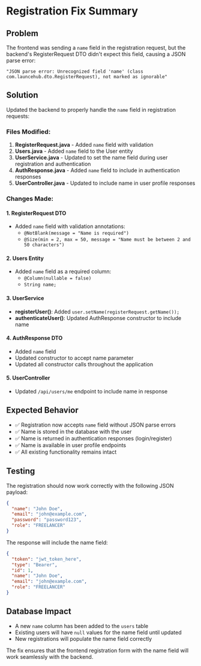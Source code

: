# Registration Fix Summary

## Problem
The frontend was sending a `name` field in the registration request, but the backend's RegisterRequest DTO didn't expect this field, causing a JSON parse error:
```
"JSON parse error: Unrecognized field 'name' (class com.launcehub.dto.RegisterRequest), not marked as ignorable"
```

## Solution
Updated the backend to properly handle the `name` field in registration requests:

### Files Modified:

1. **RegisterRequest.java** - Added `name` field with validation
2. **Users.java** - Added `name` field to the User entity
3. **UserService.java** - Updated to set the name field during user registration and authentication
4. **AuthResponse.java** - Added `name` field to include in authentication responses
5. **UserController.java** - Updated to include name in user profile responses

### Changes Made:

#### 1. RegisterRequest DTO
- Added `name` field with validation annotations:
  - `@NotBlank(message = "Name is required")`
  - `@Size(min = 2, max = 50, message = "Name must be between 2 and 50 characters")`

#### 2. Users Entity
- Added `name` field as a required column:
  - `@Column(nullable = false)`
  - `String name;`

#### 3. UserService
- **registerUser()**: Added `user.setName(registerRequest.getName());`
- **authenticateUser()**: Updated AuthResponse constructor to include name

#### 4. AuthResponse DTO
- Added `name` field
- Updated constructor to accept name parameter
- Updated all constructor calls throughout the application

#### 5. UserController
- Updated `/api/users/me` endpoint to include name in response

## Expected Behavior
- ✅ Registration now accepts `name` field without JSON parse errors
- ✅ Name is stored in the database with the user
- ✅ Name is returned in authentication responses (login/register)
- ✅ Name is available in user profile endpoints
- ✅ All existing functionality remains intact

## Testing
The registration should now work correctly with the following JSON payload:
```json
{
  "name": "John Doe",
  "email": "john@example.com",
  "password": "password123",
  "role": "FREELANCER"
}
```

The response will include the name field:
```json
{
  "token": "jwt_token_here",
  "type": "Bearer",
  "id": 1,
  "name": "John Doe",
  "email": "john@example.com",
  "role": "FREELANCER"
}
```

## Database Impact
- A new `name` column has been added to the `users` table
- Existing users will have `null` values for the name field until updated
- New registrations will populate the name field correctly

The fix ensures that the frontend registration form with the name field will work seamlessly with the backend.
